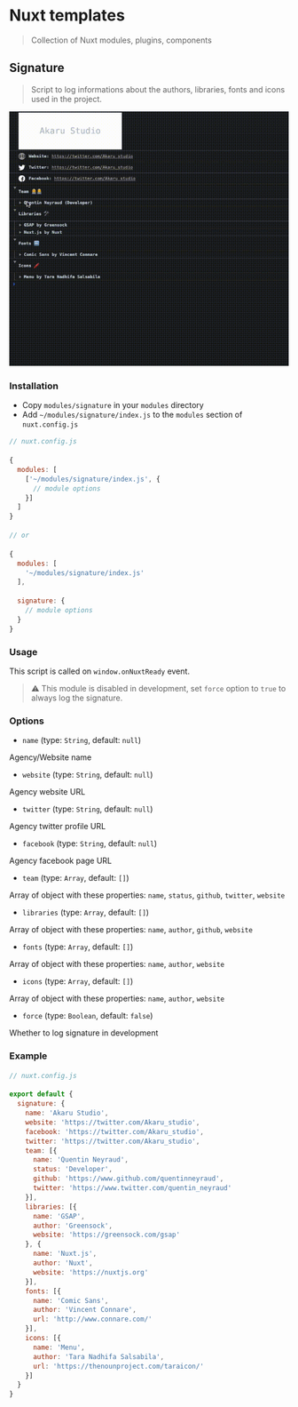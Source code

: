# Nuxt templates

> Collection of Nuxt modules, plugins, components


## Signature

> Script to log informations about the authors, libraries, fonts and icons used in the project.

  

![Result gif](./doc/console.gif)

  


### Installation

- Copy `modules/signature` in your `modules` directory
- Add `~/modules/signature/index.js` to the `modules` section of `nuxt.config.js`

```js
// nuxt.config.js

{
  modules: [
    ['~/modules/signature/index.js', {
      // module options
    }]
  ]
}

// or

{
  modules: [
    '~/modules/signature/index.js'
  ],

  signature: {
    // module options
  }
}
```


### Usage

This script is called on `window.onNuxtReady` event.

> :warning: This module is disabled in development, set `force` option to `true` to always log the signature.

### Options

- `name` (type: `String`, default: `null`)

Agency/Website name

- `website` (type: `String`, default: `null`)

Agency website URL

- `twitter` (type: `String`, default: `null`)

Agency twitter profile URL

- `facebook` (type: `String`, default: `null`)

Agency facebook page URL

- `team` (type: `Array`, default: `[]`)

Array of object with these properties: `name`, `status`, `github`, `twitter`, `website`

- `libraries` (type: `Array`, default: `[]`)

Array of object with these properties: `name`, `author`, `github`, `website`

- `fonts` (type: `Array`, default: `[]`)

Array of object with these properties: `name`, `author`, `website`

- `icons` (type: `Array`, default: `[]`)

Array of object with these properties: `name`, `author`, `website`

- `force` (type: `Boolean`, default: `false`)

Whether to log signature in development


### Example

```js
// nuxt.config.js

export default {
  signature: {
    name: 'Akaru Studio',
    website: 'https://twitter.com/Akaru_studio',
    facebook: 'https://twitter.com/Akaru_studio',
    twitter: 'https://twitter.com/Akaru_studio',
    team: [{
      name: 'Quentin Neyraud',
      status: 'Developer',
      github: 'https://www.github.com/quentinneyraud',
      twitter: 'https://www.twitter.com/quentin_neyraud'
    }],
    libraries: [{
      name: 'GSAP',
      author: 'Greensock',
      website: 'https://greensock.com/gsap'
    }, {
      name: 'Nuxt.js',
      author: 'Nuxt',
      website: 'https://nuxtjs.org'
    }],
    fonts: [{
      name: 'Comic Sans',
      author: 'Vincent Connare',
      url: 'http://www.connare.com/'
    }],
    icons: [{
      name: 'Menu',
      author: 'Tara Nadhifa Salsabila',
      url: 'https://thenounproject.com/taraicon/'
    }]
  }
}
```
